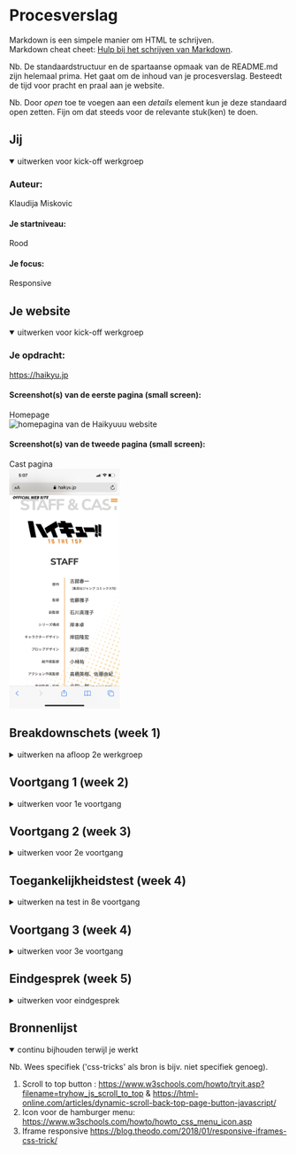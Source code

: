 # Procesverslag
Markdown is een simpele manier om HTML te schrijven.  
Markdown cheat cheet: [Hulp bij het schrijven van Markdown](https://github.com/adam-p/markdown-here/wiki/Markdown-Cheatsheet).

Nb. De standaardstructuur en de spartaanse opmaak van de README.md zijn helemaal prima. Het gaat om de inhoud van je procesverslag. Besteedt de tijd voor pracht en praal aan je website.

Nb. Door *open* toe te voegen aan een *details* element kun je deze standaard open zetten. Fijn om dat steeds voor de relevante stuk(ken) te doen.





## Jij

<details open>
<summary>uitwerken voor kick-off werkgroep</summary>

### Auteur:
Klaudija Miskovic

#### Je startniveau:
Rood

#### Je focus:
Responsive
 
</details>





## Je website

<details open>
<summary>uitwerken voor kick-off werkgroep</summary>

### Je opdracht:
https://haikyu.jp
 
#### Screenshot(s) van de eerste pagina (small screen):
Homepage  
<img src="images/IMG_0407.PNG" width="200px" alt="homepagina van de Haikyuuu website">
 
 #### Screenshot(s) van de tweede pagina (small screen):
Cast pagina   
<img src="images/IMG_0409.PNG" width="200px" alt="Cast en staff pagina">
 
 
</details>





## Breakdownschets (week 1)

<details>
<summary>uitwerken na afloop 2e werkgroep</summary>

### de hele pagina: 
<img src="images/breakdownsheet.jpg" width="200px" alt="breakdown van de hele pagina">

### NEWS: 
<img src="images/news.jpg" width="375px" alt="breakdown van een dynamisch deel-news">

### Staff en cast: 
<img src="images/staff.jpg" width="375px" alt="breakdown van de staff en cast pagina">
 
 ### Menu: 
<img src="images/breakdownsheatmenu.jpg" width="375px" alt="breakdown van de menu">

</details>





## Voortgang 1 (week 2)

<details>
<summary>uitwerken voor 1e voortgang</summary>

### Stand van zaken
Het is mij voor de voortgang gesprek gelukt om beide paginas in volle HTML en CSS te maken, en heb ik er een een beetje Javascript aan toegevoegd. Waar ik zelf het trotst op ben is hoe ik de hamburger menu heb gemaakt en de Cast & Staff pagina. 

  <img src="images/home1.png" width="150px" alt="Cast en staff pagina"> <img src="images/menu1.png" width="150px" alt="Cast en staff pagina"><img src="images/staffcast1.png" width="150px" alt="Cast en staff pagina">
 

### Agenda voor meeting
samen met je groepje opstellen

| Artinjo      | Huib          | Klaudija    | Robin        |
| ---          | ---                | ---          | ---              |
| -Navigatie, hamburger menu   |   Had op dit moment niet iets om te bespreken    | Had op dit moment niet iets om te bespreken   | -   |
| | - |  | - |
| ...         | ...                | ...          | ...              |


### Verslag van meeting
hier na afloop snel de uitkomsten van de meeting vastleggen

- De div om de class="hamburger' te vervagen door een <button.
- Om de logo een h1 plaatsen
- nog een punt
- In de table. ipv een span te gebruiken, de eerste td vervangen door een th
- De classes in de section weghalen
- Van de main IMG op de homepagina, de tekst met html schrijven ipv een foto.                                                             

</details>





## Voortgang 2 (week 3)

<details>
<summary>uitwerken voor 2e voortgang</summary>

### Stand van zaken
Eerder heb ik nog nooit met grid gewerkt, dus dit was mijn eerste keer. Het was wel even wennen en opzich snap ik de basis wel maar ik moet er meer mee oefenen om het beter te kunnen snappen. Op dit moment ben ik bezig met het responsive maken van mijn website. Als het goed is is die al wel responsive t/m een ipad (staand) formaat, maar vanaf ipad liggend formaat t/m desktop moet ik er nog mee aan de slag. 
 
 <img src="images/ipadformaatstaand.png" width="250px" alt="Cast en staff pagina">   <img src="images/ipadliggendformaat.png" width="300px" alt="Cast en staff pagina"> 


### Agenda voor meeting
samen met je groepje opstellen

| Huib    | Artinjo         | Klaudija  | student 4        |
| ---            | ---                | ---          | ---              |
| Responsive maken en mooi houden tegerlijkertijd  | Afbeeldingen met grid positioneren   | Tips voor het responsive maken voor desktop  | en dan ik dat    |
| Footer afbeelding | |  | dit wil ik zeker |
| ...            | ...                | ...          | ...              |


### Verslag van meeting
hier na afloop snel de uitkomsten van de meeting vastleggen

- Het probleem van Huis is opgelost. De afbeelding op de footer die spring eruit waardoor de pagina ook een stuk extra space van kreeg. 
- Artinjo is ook geholpen met zijn probleem.
- Voor mij is het nu duidelijk hoe ik de font-sizes zou kunnen aanpassen mbv media query.
- We kregen wat tips en tricks wat handig zijn. En een paar plug-ins voor SVC

</details>





## Toegankelijkheidstest (week 4)

<details>
<summary>uitwerken na test in 8e voortgang</summary>

### Bevindingen
Lijst met je bevindingen die in de test naar voren kwamen:

#### Screenreader
 Ik heb de screenreader op mijn telefoon getest en opzich lukte het mij wel om ermee om te gaan. Er kwamen natuurlijk wel een paar dingen naar voren wat niet echt lekker werken. Bijvoorbeeld wanneer ik op de hamburger menu druk zegt de screenreader "knop". Heel onduidelijk ook vooral als je niet weet dat het een menu is. Op de meeste linkjes zegt de screenreader 'link' en zegt het niet echt waar de link naartoe gaat. Aan het eind van mijn webiste staan er paar images dat een link zijn maar de screenreader zegt niet wat het hoort te zeggen. 
 Voor de rest las het alles voor wat op het scherm stond, dus zowel de alle h1, h2, videos etc.

Hier een omschrijving van hoe het opgelost kan worden (met indien nodig een afbeelding)
De menuknop kan opgelost worden door een 'alt' toe te voegen in de code. Dit geldt ook voor de image links. In het kort opschrijven in de alt waar de link naartoe leidt. 

#### Spasme/motoriek
 Zelf heb ik ook de elektrische stimulator gebruikt en snel kwam ik erachter dat het best lastig was om door je site heen te scrollen. Het scrollen ging niet zo heel smooth want ik had niet zo heel veel controle over mijn arm. Zolang de buttons wat groter waren kon ik er nog wel op klikken.

Voor het oplossen van een button probleem is het bests simpel. Door de buttons wat groter te maken, zodat er meer ruimte is om erop te kunnen klikken.

#### Low contrast
 Voor de low contrast heb ik het voor zowel mijn desktop versie als mijn mobiele versie getest omdat er wat verschillen zitten op de inertface. Voor desktop viel de footer niet zo op, met name wit tekst op een oranje achtegrond. De H2 van de twitter section is wel te zien maar niet goed te lezen. 
 Nou voor de mobiele versie viel de menu button niet zo heel erg op. In de table was weer hetelfde probleem als in de footer, wit op oranje is niet zo goed te lezen. 

Voor de footer en de table probleem, kan het opgelost worden door de achtergrond wat lichter te maken en de tekst wat donkerder, of gewoon de tekst een donkere leur geven. Voor de H2 van de twitter section kan dit opgelost worden door er een weight toe te voegen en een wat donkere kleur. 
 Een oplossing voor de menubutton kan zijn is door het een wat donkere kleur te geven, zodat het wat mee opvalt.
 

#### Peripheral field loss 
 Ook hier heb ik voor zowel mobiel als desktop getest. Hier kwam uit dat het nog wel te lezen en te zien was zolang je maar goed concetreert op wat op het scherm staat. Zodra je er even snel langs kijkt, kan je al niet zog goed lezen wat er precies staat. Dankzij de zwarte tekst op een wit achtergrond was dit wel goed te lezen. Maar hoe kleiner de tekst is hoe moeilijker het ook was om het te kunnen lezen. 

 Dit kan makkelijk opgelost worden door de font-size groter te maken. 
 
 #### Kleurenblind 
Het testen met de kleuren blind bril ging best wel goed, alles was wel prima te zien op zowel desktop als mobiele scherm. 


</details>





## Voortgang 3 (week 4)

<details>
<summary>uitwerken voor 3e voortgang</summary>

### Stand van zaken
hier dit ging goed & dit was lastig (neem ook screenshots op van delen van je website en code)



### Agenda voor meeting
samen met je groepje opstellen

| student 1      | student 2          | student 3    | student 4        |
| ---            | ---                | ---          | ---              |
| dit bespreken  | en dit             | en ik dit    | en dan ik dat    |
| en dat ook nog | dit als er tijd is | nog een punt | dit wil ik zeker |
| ...            | ...                | ...          | ...              |


### Verslag van meeting
hier na afloop snel de uitkomsten van de meeting vastleggen

- punt 1
- punt 2
- nog een punt
- ...

</details>





## Eindgesprek (week 5)

<details>
<summary>uitwerken voor eindgesprek</summary>

### Stand van zaken
hier dit ging goed & dit was lastig (neem ook screenshots op van delen van je website en code)

### Screenshot(s)

hier screenshot(s) van je eindresultaat

</details>





## Bronnenlijst

<details open>
<summary>continu bijhouden terwijl je werkt</summary>

Nb. Wees specifiek ('css-tricks' als bron is bijv. niet specifiek genoeg).

1. Scroll to top button : https://www.w3schools.com/howto/tryit.asp?filename=tryhow_js_scroll_to_top & https://html-online.com/articles/dynamic-scroll-back-top-page-button-javascript/ 
2. Icon voor de hamburger menu: https://www.w3schools.com/howto/howto_css_menu_icon.asp
3. Iframe responsive https://blog.theodo.com/2018/01/responsive-iframes-css-trick/

</details>
